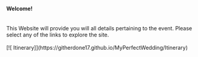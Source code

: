 #### Welcome! 
<br>
This Website will provide you will all details pertaining to the event. Please select any of the links to explore the site.
<br> <br> 
[![ Itinerary]](https://githerdone17.github.io/MyPerfectWedding/Itinerary)
